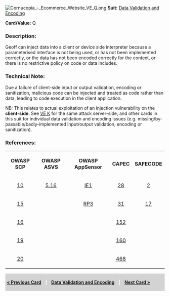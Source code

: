 ![Cornucopia_-_Ecommerce_Website_VE_Q.png](Cornucopia_-_Ecommerce_Website_VE_Q.png
"Cornucopia_-_Ecommerce_Website_VE_Q.png") **Suit:** [Data Validation
and Encoding](Cornucopia_-_Ecommerce_Website_-_VE "wikilink")

**Card/Value:** Q

### Description:

Geoff can inject data into a client or device side interpreter because a
parameterised interface is not being used, or has not been implemented
correctly, or the data has not been encoded correctly for the context,
or there is no restrictive policy on code or data includes.

### Technical Note:

Due a failure of client-side input or output validation, encoding or
sanitization, malicious code can be injected and treated as code rather
than data, leading to code execution in the client application.

NB: This relates to actual exploitation of an injection vulnerability on
the **client-side**. See [VE
K](Cornucopia_-_Ecommerce_Website_-_VE_K "wikilink") for the same attack
server-side, and other cards in this suit for individual data validation
and encoding issues (e.g. missing/by-passable/badly-implemented
input/output validation, encoding or sanitization).

### References:

<table class="wikitable" style="text-align:center;">

<tr>

<th>

OWASP SCP

</th>

<th>

OWASP ASVS

</th>

<th>

OWASP AppSensor

</th>

<th>

CAPEC

</th>

<th>

SAFECODE

</th>

</tr>

<tr>

<td>

[10](OWASP_Secure_Coding_Practices_Checklist#10 "wikilink")

</td>

<td>

[5.16](OWASP_Application_Security_Verification_Standard#5.16 "wikilink")

</td>

<td>

[IE1](AppSensor_DetectionPoints#IE1 "wikilink")

</td>

<td>

[28](https://capec.mitre.org/data/definitions/28.html)

</td>

<td>

[2](SAFECode_Practical_Security_Stories#2 "wikilink")

</td>

</tr>

<tr>

<td>

[15](OWASP_Secure_Coding_Practices_Checklist#15 "wikilink")

</td>

<td>

</td>

<td>

[RP3](AppSensor_DetectionPoints#RP3 "wikilink")

</td>

<td>

[31](https://capec.mitre.org/data/definitions/31.html)

</td>

<td>

[17](SAFECode_Practical_Security_Stories#17 "wikilink")

</td>

</tr>

<tr>

<td>

[16](OWASP_Secure_Coding_Practices_Checklist#16 "wikilink")

</td>

<td>

</td>

<td>

</td>

<td>

[152](https://capec.mitre.org/data/definitions/152.html)

</td>

<td>

</td>

</tr>

<tr>

<td>

[19](OWASP_Secure_Coding_Practices_Checklist#19 "wikilink")

</td>

<td>

</td>

<td>

</td>

<td>

[160](https://capec.mitre.org/data/definitions/160.html)

</td>

<td>

</td>

</tr>

<tr>

<td>

[20](OWASP_Secure_Coding_Practices_Checklist#20 "wikilink")

</td>

<td>

</td>

<td>

</td>

<td>

[468](https://capec.mitre.org/data/definitions/468.html)

</td>

<td>

</td>

</tr>

</table>

<div style="padding:5px;background:LightGray;color:White;font-weight:bold;">

[« Previous Card](Cornucopia_-_Ecommerce_Website_-_VE_J "wikilink")
<span style="padding-left:10px;padding-right:10px;"> |</span> [Data
Validation and Encoding](Cornucopia_-_Ecommerce_Website_-_VE "wikilink")
<span style="padding-left:10px;padding-right:10px;"> |</span> [Next Card
»](Cornucopia_-_Ecommerce_Website_-_VE_K "wikilink")

</div>